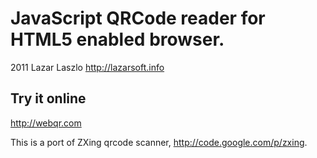 # JavaScript QRCode reader for HTML5 enabled browser.
2011 Lazar Laszlo  http://lazarsoft.info

## Try it online

http://webqr.com

This is a port of ZXing qrcode scanner, http://code.google.com/p/zxing.
